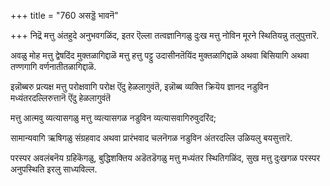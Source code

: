 +++
title = "760 असड्डॆ भावनॆ"

+++
निद्रॆ मत्तु अंतहुदे अनुभवगळिंद, इतर ऎल्ला तत्वज्ञानिगळु दुःख मत्तु नोविन मूरने स्थितियन्नु तलुपुत्तारॆ.

अवळु मोह मत्तु द्वेषदिंद मुक्तळागिद्दाळॆ मत्तु हत्तु पट्टु उदासीनतॆयिंद मुक्तळागिद्दाळॆ अथवा बिसियागि अथवा तण्णगागि वर्णनातीतळागिद्दाळॆ.

इन्नॊब्बरु प्रत्यक्ष मत्तु परोक्षवागि परोक्ष ऎंदु हेळलागुवंतॆ, इन्नॊब्ब व्यक्ति क्रियॆय ज्ञानद नडुविन मध्यंतरदल्लिरुत्तानॆ ऎंदु हेळलागुवंतॆ

मत्तु आत्मवु व्यत्यासगळु मत्तु व्यत्यासगळ नडुविन व्यत्यासवागिरुवुदरिंद;

सामान्यवागि ऋषिगळु संग्रहवाद अथवा प्रारंभवाद चलनॆगळ नडुविन अंतरदल्लि उळियलु बयसुत्तारॆ.

परस्पर अवलंबनॆय ग्रहिकॆगळु, बुद्धिशक्तिय अडॆतडॆगळु मत्तु मध्यंतर स्थितिगळिंद, सुख मत्तु दुःखगळ परस्पर अनुपस्थिति इरलु साध्यविल्ल.

